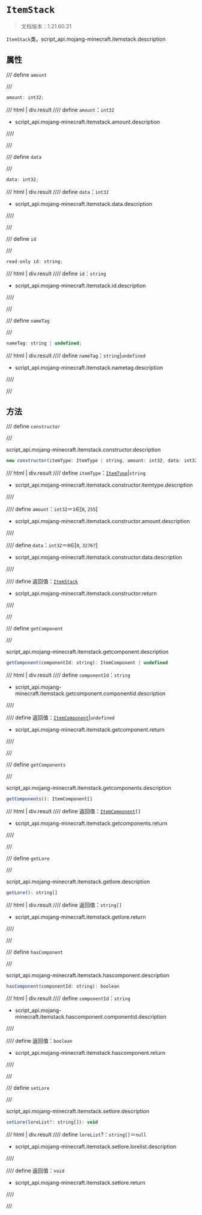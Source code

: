 # `ItemStack`

> 文档版本：1.21.60.21

`ItemStack`类。script_api.mojang-minecraft.itemstack.description

## 属性

/// define
`amount`


///

```js
amount: int32;
```

/// html | div.result
//// define
`amount`：`int32`

- script_api.mojang-minecraft.itemstack.amount.description


////

///


/// define
`data`


///

```js
data: int32;
```

/// html | div.result
//// define
`data`：`int32`

- script_api.mojang-minecraft.itemstack.data.description


////

///


/// define
`id`


///

```js
read-only id: string;
```

/// html | div.result
//// define
`id`：`string`

- script_api.mojang-minecraft.itemstack.id.description


////

///


/// define
`nameTag`


///

```js
nameTag: string | undefined;
```

/// html | div.result
//// define
`nameTag`：`string`|`undefined`

- script_api.mojang-minecraft.itemstack.nametag.description


////

///


## 方法

/// define
`constructor`


///

script_api.mojang-minecraft.itemstack.constructor.description

```js
new constructor(itemType: ItemType | string, amount: int32, data: int32): ItemStack
```

/// html | div.result
//// define
`itemType`：[`ItemType`](./itemtype.md)|`string`

- script_api.mojang-minecraft.itemstack.constructor.itemtype.description


////

//// define
`amount`：`int32`＝`1`∈[`0`, `255`]

- script_api.mojang-minecraft.itemstack.constructor.amount.description


////

//// define
`data`：`int32`＝`0`∈[`0`, `32767`]

- script_api.mojang-minecraft.itemstack.constructor.data.description


////

//// define
返回值：[`ItemStack`](./itemstack.md)

- script_api.mojang-minecraft.itemstack.constructor.return


////

///


/// define
`getComponent`


///

script_api.mojang-minecraft.itemstack.getcomponent.description

```js
getComponent(componentId: string): ItemComponent | undefined
```

/// html | div.result
//// define
`componentId`：`string`

- script_api.mojang-minecraft.itemstack.getcomponent.componentid.description


////

//// define
返回值：[`ItemComponent`](./itemcomponent.md)|`undefined`

- script_api.mojang-minecraft.itemstack.getcomponent.return


////

///


/// define
`getComponents`


///

script_api.mojang-minecraft.itemstack.getcomponents.description

```js
getComponents(): ItemComponent[]
```

/// html | div.result
//// define
返回值：<code><a href="../itemcomponent/">ItemComponent</a>[]</code>

- script_api.mojang-minecraft.itemstack.getcomponents.return


////

///


/// define
`getLore`


///

script_api.mojang-minecraft.itemstack.getlore.description

```js
getLore(): string[]
```

/// html | div.result
//// define
返回值：`string[]`

- script_api.mojang-minecraft.itemstack.getlore.return


////

///


/// define
`hasComponent`


///

script_api.mojang-minecraft.itemstack.hascomponent.description

```js
hasComponent(componentId: string): boolean
```

/// html | div.result
//// define
`componentId`：`string`

- script_api.mojang-minecraft.itemstack.hascomponent.componentid.description


////

//// define
返回值：`boolean`

- script_api.mojang-minecraft.itemstack.hascomponent.return


////

///


/// define
`setLore`


///

script_api.mojang-minecraft.itemstack.setlore.description

```js
setLore(loreList?: string[]): void
```

/// html | div.result
//// define
`loreList`?：`string[]`＝`null`

- script_api.mojang-minecraft.itemstack.setlore.lorelist.description


////

//// define
返回值：`void`

- script_api.mojang-minecraft.itemstack.setlore.return


////

///

